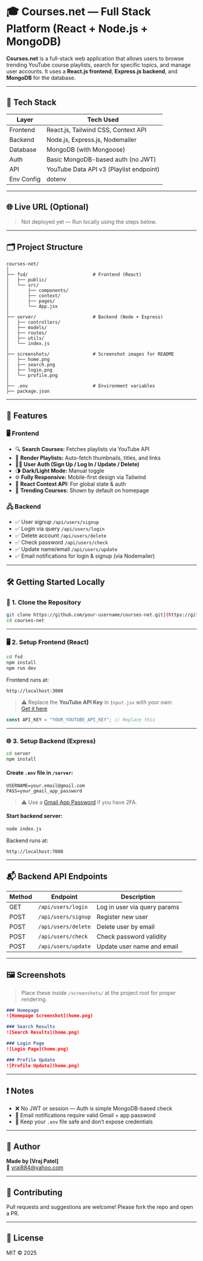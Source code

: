 # 🎓 Courses.net — Full Stack Platform (React + Node.js + MongoDB)

**Courses.net** is a full-stack web application that allows users to browse trending YouTube course playlists, search for specific topics, and manage user accounts. It uses a **React.js frontend**, **Express.js backend**, and **MongoDB** for the database.

---

## 🧰 Tech Stack

| Layer       | Tech Used                              |
|-------------|-----------------------------------------|
| Frontend    | React.js, Tailwind CSS, Context API     |
| Backend     | Node.js, Express.js, Nodemailer         |
| Database    | MongoDB (with Mongoose)                 |
| Auth        | Basic MongoDB-based auth (no JWT)       |
| API         | YouTube Data API v3 (Playlist endpoint) |
| Env Config  | dotenv                                  |

---

## 🌐 Live URL (Optional)

> Not deployed yet — Run locally using the steps below.

---

## 🗂️ Project Structure

```
courses-net/
│
├── fsd/                        # Frontend (React)
│   ├── public/
│   └── src/
│       ├── components/
│       ├── context/
│       ├── pages/
│       └── App.jsx
│
├── server/                     # Backend (Node + Express)
│   ├── controllers/
│   ├── models/
│   ├── routes/
│   ├── utils/
│   └── index.js
│
├── screenshots/                # Screenshot images for README
│   ├── home.png
│   ├── search.png
│   ├── login.png
│   └── profile.png
│
├── .env                        # Environment variables
├── package.json
```

---

## 🚀 Features

### 🖥️ Frontend

- 🔍 **Search Courses:** Fetches playlists via YouTube API
- 🎥 **Render Playlists:** Auto-fetch thumbnails, titles, and links
- 🧑‍💻 **User Auth (Sign Up / Log In / Update / Delete)**
- 🌗 **Dark/Light Mode:** Manual toggle
- 🌐 **Fully Responsive:** Mobile-first design via Tailwind
- 🧠 **React Context API:** For global state & auth
- 🎯 **Trending Courses:** Shown by default on homepage

### 🖧 Backend

- ✅ User signup `/api/users/signup`
- ✅ Login via query `/api/users/login`
- ✅ Delete account `/api/users/delete`
- ✅ Check password `/api/users/check`
- ✅ Update name/email `/api/users/update`
- ✅ Email notifications for login & signup (via Nodemailer)

---

## 🛠️ Getting Started Locally

### 📁 1. Clone the Repository

```bash
git clone https://github.com/your-username/courses-net.git](https://github.com/Vraj884/courses.net-Fullstack-project-.git
cd courses-net
```

---

### 🖥️ 2. Setup Frontend (React)

```bash
cd fsd
npm install
npm run dev
```

Frontend runs at:

```
http://localhost:3000
```

> ⚠️ Replace the **YouTube API Key** in `Input.jsx` with your own:  
> [Get it here](https://console.cloud.google.com/apis)

```js
const API_KEY = "YOUR_YOUTUBE_API_KEY"; // Replace this
```

---

### 🌐 3. Setup Backend (Express)

```bash
cd server
npm install
```

#### Create `.env` file in `/server`:

```env
USERNAME=your.email@gmail.com
PASS=your_gmail_app_password
```

> ⚠️ Use a [Gmail App Password](https://myaccount.google.com/apppasswords) if you have 2FA.

#### Start backend server:

```bash
node index.js
```

Backend runs at:

```
http://localhost:7000
```

---

## 📬 Backend API Endpoints

| Method | Endpoint              | Description                      |
|--------|-----------------------|----------------------------------|
| GET    | `/api/users/login`    | Log in user via query params     |
| POST   | `/api/users/signup`   | Register new user                |
| POST   | `/api/users/delete`   | Delete user by email             |
| POST   | `/api/users/check`    | Check password validity          |
| POST   | `/api/users/update`   | Update user name and email       |

---

## 🖼️ Screenshots

> Place these inside `/screenshots/` at the project root for proper rendering.

```md
### Homepage
![Homepage Screenshot](home.png)

### Search Results
![Search Results](home.png)

### Login Page
![Login Page](home.png)

### Profile Update
![Profile Update](home.png)

```

---

## ❗ Notes

- ❌ No JWT or session — Auth is simple MongoDB-based check
- 📮 Email notifications require valid Gmail + app password
- 🔐 Keep your `.env` file safe and don’t expose credentials

---

## 👤 Author

**Made by [Vraj Patel]**  
📧 vraj884@yahoo.com  

---

## 📢 Contributing

Pull requests and suggestions are welcome! Please fork the repo and open a PR.

---

## 📃 License

MIT © 2025
